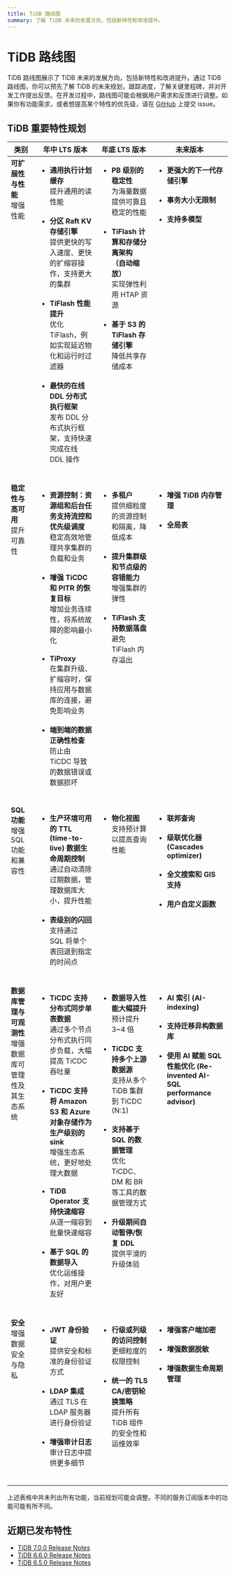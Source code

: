 ```yaml
---
title: TiDB 路线图
summary: 了解 TiDB 未来的发展方向，包括新特性和改进提升。
---
```


# TiDB 路线图

TiDB 路线图展示了 TiDB 未来的发展方向，包括新特性和改进提升。通过 TiDB 路线图，你可以预先了解 TiDB 的未来规划，跟踪进度，了解关键里程碑，并对开发工作提出反馈。在开发过程中，路线图可能会根据用户需求和反馈进行调整。如果你有功能需求，或者想提高某个特性的优先级，请在 [GitHub](https://github.com/pingcap/tidb/issues) 上提交 issue。

## TiDB 重要特性规划

<table>
  <thead>
    <tr>
      <th>类别</th>
      <th>年中 LTS 版本</th>
      <th>年底 LTS 版本</th>
      <th>未来版本</th>
    </tr>
  </thead>
  <tbody valign="top">
    <tr>
      <td>
        <b>可扩展性与性能</b><br />增强性能
      </td>
      <td>
        <ul>
          <li>
            <b>通用执行计划缓存</b><br />提升通用的读性能
          </li>
          <br />
          <li>
            <b>分区 Raft KV 存储引擎</b><br />提供更快的写入速度、更快的扩缩容操作，支持更大的集群
          </li>
          <br />
          <li>
            <b>TiFlash 性能提升</b><br />优化 TiFlash，例如实现延迟物化和运行时过滤器
          </li>
          <br />
          <li>
            <b>最快的在线 DDL 分布式执行框架</b><br />发布 DDL 分布式执行框架，支持快速完成在线 DDL 操作
          </li>
          <br />
        </ul>
      </td>
      <td>
        <ul>
          <li>
            <b>PB 级别的稳定性</b><br />
            为海量数据提供可靠且稳定的性能
          </li>
          <br />
          <li>
            <b>TiFlash 计算和存储分离架构 （自动缩放）</b><br />
            实现弹性利用 HTAP 资源
          </li>
          <br />
          <li>
            <b>基于 S3 的 TiFlash 存储引擎</b>
            <br />降低共享存储成本
          </li>
          <br />
        </ul>
      </td>
      <td>
        <ul>
          <li>
            <b>更强大的下一代存储引擎</b>
          </li>
          <br />
          <li>
            <b>事务大小无限制</b>
          </li>
          <br />
          <li>
            <b>支持多模型</b>
          </li>
          <br />
        </ul>
      </td>
    </tr>
    <tr>
      <td>
        <b>稳定性与高可用</b>
        <br />提升可靠性
      </td>
      <td>
        <ul>
          <li>
            <b>资源控制：资源组和后台任务支持流控和优先级调度</b><br />
            稳定高效地管理共享集群的负载和业务
          </li>
          <br />
          <li>
            <b>增强 TiCDC 和 PITR 的恢复目标</b>
            <br />增加业务连续性，将系统故障的影响最小化
          </li>
          <br />
          <li>
            <b>TiProxy</b>
            <br />在集群升级、扩缩容时，保持应用与数据库的连接，避免影响业务
          </li>
          <br />
          <li>
            <b>端到端的数据正确性检查</b>
            <br />防止由 TiCDC 导致的数据错误或数据损坏
          </li>
          <br />
        </ul>
      </td>
      <td>
        <ul>
          <li>
            <b>多租户</b>
            <br />提供细粒度的资源控制和隔离，降低成本
          </li>
          <br />
          <li>
            <b>提升集群级和节点级的容错能力</b>
            <br />增强集群的弹性
          </li>
          <br />
          <li>
            <b>TiFlash 支持数据落盘</b>
            <br />避免 TiFlash 内存溢出
          </li>
          <br />
        </ul>
      </td>
      <td>
        <ul>
          <li>
            <b>增强 TiDB 内存管理</b>
          </li>
          <br />
          <li>
            <b>全局表</b>
          </li>
          <br />
        </ul>
      </td>
    </tr>
    <tr>
      <td>
        <b>SQL 功能</b>
        <br />增强 SQL 功能和兼容性
      </td>
      <td>
        <ul>
          <li>
            <b>生产环境可用的 TTL (time-to-live) 数据生命周期控制</b>
            <br />通过自动清除过期数据，管理数据库大小，提升性能
          </li>
          <br />
          <li>
            <b>表级别的闪回</b>
            <br />支持通过 SQL 将单个表回退到指定的时间点
          </li>
          <br />
        </ul>
      </td>
      <td>
        <ul>
          <li>
            <b>物化视图</b>
            <br />支持预计算以提高查询性能
          </li>
          <br />
        </ul>
      </td>
      <td>
        <ul>
          <li>
            <b>联邦查询</b>
          </li>
          <br />
          <li>
            <b>级联优化器 (Cascades optimizer)</b>
          </li>
          <br />
          <li>
            <b>全文搜索和 GIS 支持</b>
          </li>
          <br />
          <li>
            <b>用户自定义函数</b>
          </li>
          <br />
        </ul>
      </td>
    </tr>
    <tr>
      <td>
        <b>数据库管理与可观测性</b>
        <br />增强数据库可管理性及其生态系统
      </td>
      <td>
        <ul>
          <li>
            <b>TiCDC 支持分布式同步单表数据</b>
            <br />通过多个节点分布式执行同步负载，大幅提高 TiCDC 吞吐量
          </li>
          <br />
          <li>
            <b
              >TiCDC 支持将 Amazon S3 和 Azure 对象存储作为生产级别的 sink</b
            >
            <br />增强生态系统，更好地处理大数据
          </li>
          <br />
          <li>
            <b>TiDB Operator 支持快速缩容</b>
            <br />从逐一缩容到批量快速缩容
          </li>
          <br />
          <li>
            <b>基于 SQL 的数据导入</b>
            <br />优化运维操作，对用户更友好
          </li>
          <br />
        </ul>
      </td>
      <td>
        <ul>
          <li>
            <b>数据导入性能大幅提升</b>
            <br />预计提升 3~4 倍
          </li>
          <br />
          <li>
            <b>TiCDC 支持多个上游数据源</b>
            <br />支持从多个 TiDB 集群到 TiCDC (N:1)
          </li>
          <br />
          <li>
            <b>支持基于 SQL 的数据管理</b>
            <br />优化 TiCDC、DM 和 BR 等工具的数据管理方式
          </li>
          <br />
          <li>
            <b>升级期间自动暂停/恢复 DDL</b>
            <br />提供平滑的升级体验
          </li>
          <br />
        </ul>
      </td>
      <td>
        <ul>
          <li>
            <b>AI 索引 (AI-indexing)</b>
          </li>
          <br />
          <li>
            <b>支持迁移异构数据库</b>
          </li>
          <br />
          <li>
            <b>使用 AI 赋能 SQL 性能优化 (Re-invented AI-SQL performance advisor)</b>
          </li>
        </ul>
      </td>
    </tr>
    <tr>
      <td>
        <b>安全</b>
        <br />增强数据安全与隐私
      </td>
      <td>
        <ul>
          <li>
            <b>JWT 身份验证</b>
            <br />提供安全和标准的身份验证方式
          </li>
          <br />
          <li>
            <b>LDAP 集成</b>
            <br />通过 TLS 在 LDAP 服务器进行身份验证
          </li>
          <br />
          <li>
            <b>增强审计日志</b>
            <br />
            审计日志中提供更多细节
          </li>
          <br />
        </ul>
      </td>
      <td>
        <ul>
          <li>
            <b>行级或列级的访问控制</b>
            <br />
            更细粒度的权限控制
          </li>
          <br />
          <li>
            <b>统一的 TLS CA/密钥轮换策略</b>
            <br />提升所有 TiDB 组件的安全性和运维效率
          </li>
          <br />
        </ul>
      </td>
      <td>
        <ul>
          <li>
            <b>增强客户端加密</b>
          </li>
          <br />
          <li>
            <b>增强数据脱敏</b>
          </li>
          <br />
          <li>
            <b>增强数据生命周期管理</b>
          </li>
          <br />
        </ul>
      </td>
    </tr>
  </tbody>
</table>

上述表格中并未列出所有功能，当前规划可能会调整。不同的服务订阅版本中的功能可能有所不同。

## 近期已发布特性

- [TiDB 7.0.0 Release Notes](/releases/release-7.0.0.md)
- [TiDB 6.6.0 Release Notes](/releases/release-6.6.0.md)
- [TiDB 6.5.0 Release Notes](/releases/release-6.5.0.md)
